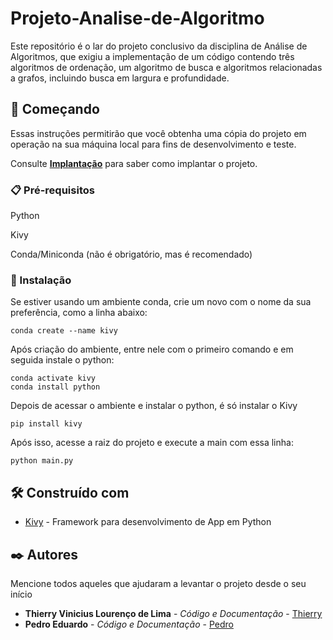 # Projeto-Analise-de-Algoritmo

Este repositório é o lar do projeto conclusivo da disciplina de Análise de Algoritmos, que exigiu a implementação de um código contendo três algoritmos de ordenação, um algoritmo de busca e algoritmos relacionadas a grafos, incluindo busca em largura e profundidade.

## 🚀 Começando

Essas instruções permitirão que você obtenha uma cópia do projeto em operação na sua máquina local para fins de desenvolvimento e teste.

Consulte **[Implantação](#-implanta%C3%A7%C3%A3o)** para saber como implantar o projeto.

### 📋 Pré-requisitos

Python

Kivy

Conda/Miniconda (não é obrigatório, mas é recomendado)

### 🔧 Instalação

Se estiver usando um ambiente conda, crie um novo com o nome da sua preferência, como a linha abaixo:


```
conda create --name kivy
```
Após criação do ambiente, entre nele com o primeiro comando e em seguida instale o python:

```
conda activate kivy
conda install python
```
Depois de acessar o ambiente e instalar o python, é só instalar o Kivy

```
pip install kivy
```

Após isso, acesse a raiz do projeto e execute a main com essa linha:
```
python main.py
```

## 🛠️ Construído com

* [Kivy](https://kivy.org/) - Framework para desenvolvimento de App em Python

## ✒️ Autores

Mencione todos aqueles que ajudaram a levantar o projeto desde o seu início

* **Thierry Vinicius Lourenço de Lima** - *Código e Documentação* - [Thierry](https://github.com/Thierryvinicius)
* **Pedro Eduardo** - *Código e Documentação* - [Pedro](https://github.com/pedro1801)